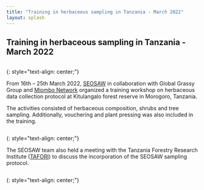 ```yaml
---
title: "Training in herbaceous sampling in Tanzania - March 2022"
layout: splash
---
```

## Training in herbaceous sampling in Tanzania - March 2022

<figure style="width: 1000px" class="align-centre">
  <img src="{{ site.url }}{{ site.baseurl }}/images/tz-workshop/tz1.png" alt="">
</figure>
{: style="text-align: center;"}

From 16th – 25th March 2022, [SEOSAW](https://seosaw.github.io/) in collaboration with Global Grassy Group and [Miombo Network](http://miombonetwork.org/) organized a training workshop on herbaceous data collection protocol at Kitulangalo forest reserve in Morogoro, Tanzania.

The activities consisted of herbaceous composition, shrubs and tree sampling. Additionally, vouchering and plant pressing was also included in the training.

<figure style="width: 800px" class="align-left">
  <img src="{{ site.url }}{{ site.baseurl }}/images/tz-workshop/tz2.jpg" alt="">
</figure>
{: style="text-align: center;"}

The SEOSAW team also held a meeting with the Tanzania Forestry Research Institute ([TAFORI](https://tafori.or.tz/)) to discuss the incorporation of the SEOSAW sampling protocol.

<figure style="width: 800px" class="align-left">
  <img src="{{ site.url }}{{ site.baseurl }}/images/tz-workshop/tz3.jpg" alt="">
</figure>
{: style="text-align: center;"}